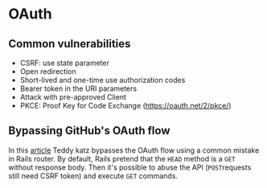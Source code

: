 OAuth
=====

## Common vulnerabilities
- CSRF: use state parameter
- Open redirection
- Short-lived and one-time use authorization codes
- Bearer token in the URI parameters
- Attack with pre-approved Client
- PKCE: Proof Key for Code Exchange (https://oauth.net/2/pkce/)


## Bypassing GitHub's OAuth flow
In this [article](https://blog.teddykatz.com/2019/11/05/github-oauth-bypass.html)
Teddy katz bypasses the OAuth flow using a common mistake in Rails router.
By default, Rails pretend that the `HEAD` method is a `GET` without response body.
Then it's possible to abuse the API (`POST`requests still need CSRF token) and
execute `GET` commands.

